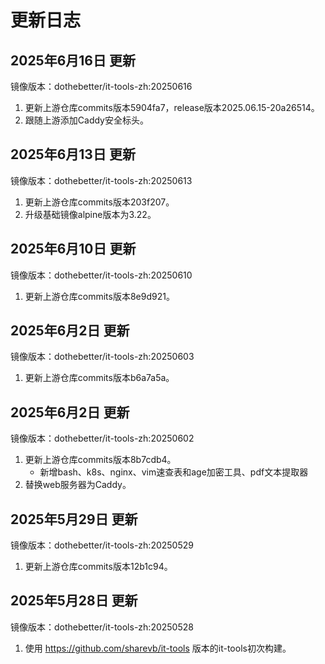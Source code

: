 # 更新日志

## 2025年6月16日 更新
镜像版本：dothebetter/it-tools-zh:20250616
1. 更新上游仓库commits版本5904fa7，release版本2025.06.15-20a26514。
2. 跟随上游添加Caddy安全标头。

## 2025年6月13日 更新
镜像版本：dothebetter/it-tools-zh:20250613
1. 更新上游仓库commits版本203f207。
2. 升级基础镜像alpine版本为3.22。

## 2025年6月10日 更新
镜像版本：dothebetter/it-tools-zh:20250610
1. 更新上游仓库commits版本8e9d921。

## 2025年6月2日 更新
镜像版本：dothebetter/it-tools-zh:20250603
1. 更新上游仓库commits版本b6a7a5a。

## 2025年6月2日 更新
镜像版本：dothebetter/it-tools-zh:20250602
1. 更新上游仓库commits版本8b7cdb4。
	- 新增bash、k8s、nginx、vim速查表和age加密工具、pdf文本提取器
2. 替换web服务器为Caddy。

## 2025年5月29日 更新
镜像版本：dothebetter/it-tools-zh:20250529
1. 更新上游仓库commits版本12b1c94。

## 2025年5月28日 更新
镜像版本：dothebetter/it-tools-zh:20250528
1. 使用 https://github.com/sharevb/it-tools 版本的it-tools初次构建。